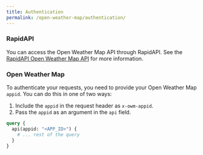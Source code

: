 ```yaml
---
title: Authentication
permalink: /open-weather-map/authentication/
---
```


### RapidAPI

You can access the Open Weather Map API through RapidAPI. See the [RapidAPI Open Weather Map API](https://rapidapi.com/community/api/open-weather-map) for more information.

### Open Weather Map

To authenticate your requests, you need to provide your Open Weather Map `appid`. You can do this in one of two ways:

1. Include the `appid` in the request header as `x-owm-appid`.
2. Pass the `appid` as an argument in the `api` field.

```graphql
query {
  api(appid: "<APP_ID>") {
    # ... rest of the query
  }
}
```
